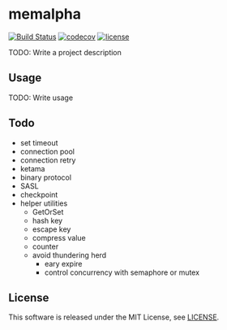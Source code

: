 # memalpha

[![Build Status](https://travis-ci.org/ttakezawa/memalpha.svg?branch=master)](https://travis-ci.org/ttakezawa/memalpha)
[![codecov](https://codecov.io/gh/ttakezawa/memalpha/branch/master/graph/badge.svg)](https://codecov.io/gh/ttakezawa/memalpha)
[![license](https://img.shields.io/github/license/ttakezawa/memalpha.svg?style=flat)](LICENSE)

TODO: Write a project description

## Usage

TODO: Write usage

## Todo

- set timeout
- connection pool
- connection retry
- ketama
- binary protocol
- SASL
- checkpoint
- helper utilities
  - GetOrSet
  - hash key
  - escape key
  - compress value
  - counter
  - avoid thundering herd
    - eary expire
    - control concurrency with semaphore or mutex

## License

This software is released under the MIT License, see [LICENSE](LICENSE).

